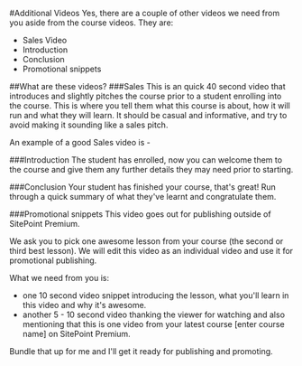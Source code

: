 #Additional Videos
Yes, there are a couple of other videos we need from you aside from the course videos. They are:

- Sales Video
- Introduction
- Conclusion
- Promotional snippets

##What are these videos?
###Sales
This is an quick 40 second video that introduces and slightly pitches the course prior to a student enrolling into the course. This is where you tell them what this course is about, how it will run and what they will learn. It should be casual and informative, and try to avoid making it sounding like a sales pitch.

An example of a good Sales video is - 

###Introduction
The student has enrolled, now you can welcome them to the course and give them any further details they may need prior to starting.

###Conclusion
Your student has finished your course, that's great! Run through a quick summary of what they've learnt and congratulate them.

###Promotional snippets
This video goes out for publishing outside of SitePoint Premium.

We ask you to pick one awesome lesson from your course (the second or third best lesson). We will edit this video as an individual video and use it for promotional publishing. 

What we need from you is: 

- one 10 second video snippet introducing the lesson, what you'll learn in this video and why it's awesome. 
- another 5 - 10 second video thanking the viewer for watching and also mentioning that this is one video from your latest course [enter course name] on SitePoint Premium.

Bundle that up for me and I'll get it ready for publishing and promoting.